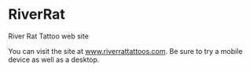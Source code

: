 RiverRat
========

River Rat Tattoo web site

You can visit the site at www.riverrattattoos.com.  Be sure to try a mobile device as well as a desktop.
